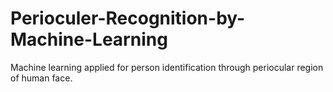 # Perioculer-Recognition-by-Machine-Learning
Machine learning applied for person identification through periocular region of human face.
